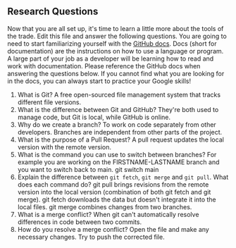 ## Research Questions

Now that you are all set up, it's time to learn a little more about the tools of the trade. Edit this file and answer the following questions. You are going to need to start familiarizing yourself with the [GitHub docs](https://docs.github.com/en). Docs (short for documentation) are the instructions on how to use a language or program. A large part of your job as a developer will be learning how to read and work with documentation. Please reference the GitHub docs when answering the questions below. If you cannot find what you are looking for in the docs, you can always start to practice your Google skills!

1. What is Git?
   A free open-sourced file management system that tracks different file versions.
2. What is the difference between Git and GitHub?
   They're both used to manage code, but Git is local, while GitHub is online.
3. Why do we create a branch?
   To work on code separately from other developers. Branches are independent from other parts of the project.
4. What is the purpose of a Pull Request?
   A pull request updates the local version with the remote version.
5. What is the command you can use to switch between branches? For example you are working on the FIRSTNAME-LASTNAME branch and you want to switch back to main.
   git switch main
6. Explain the difference between `git fetch`, `git merge` and `git pull`. What does each command do?
   git pull brings revisions from the remote version into the local version (combination of both git fetch and git merge). git fetch downloads the data but doesn't integrate it into the local files. git merge combines changes from two branches.
7. What is a merge conflict?
   When git can't automatically resolve differences in code between two commits.
8. How do you resolve a merge conflict?
   Open the file and make any necessary changes. Try to push the corrected file.
